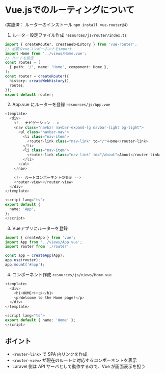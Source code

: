 # Vue.jsでのルーティングについて
(実施済： ルーターのインストール `npm install vue-router@4`)

1. ルーター設定ファイル作成 `resources/js/router/index.ts`
```ts
import { createRouter, createWebHistory } from 'vue-router';
// 必要なvueコンポーネントをimport
import Home from '../views/Home.vue';
// ルートを設定
const routes = [
  { path: '/', name: 'Home', component: Home },
];
const router = createRouter({
  history: createWebHistory(),
  routes,
});
export default router;
```

2. App.vue にルーターを登録 `resources/js/App.vue`
```ts
<template>
  <div>
    <!-- ナビゲーション -->
    <nav class="navbar navbar-expand-lg navbar-light bg-light">
      <ul class="navbar-nav">
        <li class="nav-item">
          <router-link class="nav-link" to="/">Home</router-link>
        </li>
        <li class="nav-item">
          <router-link class="nav-link" to="/about">About</router-link>
        </li>
      </ul>
    </nav>

    <!-- ルートコンポーネントの表示 -->
    <router-view></router-view>
  </div>
</template>

<script lang="ts">
export default {
  name: 'App',
};
</script>
```

3. Vueアプリにルーターを登録
```ts
import { createApp } from 'vue';
import App from '../views/App.vue';
import router from './router';

const app = createApp(App);
app.use(router);
app.mount('#app');
```

4. コンポーネント作成 `resources/js/views/Home.vue`
```ts
<template>
  <div>
    <h1>HOMEページ</h1>
    <p>Welcome to the Home page!</p>
  </div>
</template>

<script lang="ts">
export default { name: 'Home' };
</script>
```

## ポイント
- `<router-link>` で SPA 内リンクを作成
- `<router-view>` が現在のルートに対応するコンポーネントを表示
- Laravel 側は API サーバとして動作するので、Vue が画面表示を担う